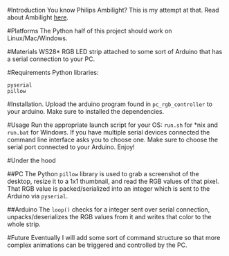 #Introduction
You know Philips Ambilight? This is my attempt at that.
Read about Ambilight [here](https://en.wikipedia.org/wiki/Ambilight).

#Platforms
The Python half of this project should work on Linux/Mac/Windows.

#Materials
WS28* RGB LED strip attached to some sort of Arduino that has a serial connection to your PC.

#Requirements
Python libraries:
```
pyserial
pillow
```

#Installation.
Upload the arduino program found in `pc_rgb_controller` to your arduino.
Make sure to installed the dependencies.

#Usage
Run the appropriate launch script for your OS: `run.sh` for *nix and `run.bat` for Windows.
If you have multiple serial devices connected the command line interface asks you to choose one.
Make sure to choose the serial port connected to your Arduino.
Enjoy!

#Under the hood

##PC
The Python `pillow` library is used to grab a screenshot of the desktop, resize it to a 1x1 thumbnail, and read the RGB values of that pixel.
That RGB value is packed/serialized into an integer which is sent to the Arduino via `pyserial`.

##Arduino
The `loop()` checks for a integer sent over serial connection, unpacks/deserializes the RGB values from it and writes that color to the whole strip.

#Future
Eventually I will add some sort of command structure so that more complex animations can be triggered and controlled by the PC.